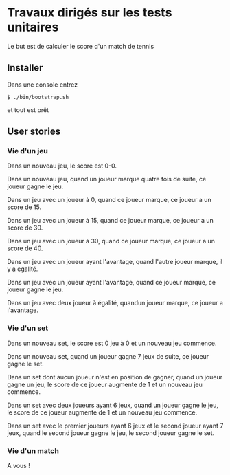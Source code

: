 Travaux dirigés sur les tests unitaires
=======================================

Le but est de calculer le score d'un match de tennis

Installer
---------

Dans une console entrez

    $ ./bin/bootstrap.sh

et tout est prêt

User stories
------------

### Vie d'un jeu

Dans un nouveau jeu, le score est 0-0.

Dans un nouveau jeu, quand un joueur marque quatre fois de suite, ce joueur gagne le jeu.

Dans un jeu avec un joueur à 0, quand ce joueur marque, ce joueur a un score de 15.

Dans un jeu avec un joueur à 15, quand ce joueur marque, ce joueur a un score de 30.

Dans un jeu avec un joueur à 30, quand ce joueur marque, ce joueur a un score de 40.

Dans un jeu avec un joueur ayant l'avantage, quand l'autre joueur marque, il y a egalité.

Dans un jeu avec un joueur ayant l'avantage, quand ce joueur marque, ce joueur gagne le jeu.

Dans un jeu avec deux joueur à égalité, quandun joueur marque, ce joueur a l'avantage.

### Vie d'un set

Dans un nouveau set, le score est 0 jeu à 0 et un nouveau jeu commence.

Dans un nouveau set, quand un joueur gagne 7 jeux de suite, ce joueur gagne le set.

Dans un set dont aucun joueur n'est en position de gagner, quand un joueur gagne un jeu,
le score de ce joueur augmente de 1 et un nouveau jeu commence.

Dans un set avec deux joueurs ayant 6 jeux, quand un joueur gagne le jeu,
le score de ce joueur augmente de 1 et un nouveau jeu commence.

Dans un set avec le premier joueurs ayant 6 jeux et le second joueur ayant 7 jeux,
quand le second joueur gagne le jeu, le second joueur gagne le set.


### Vie d'un match

A vous !
